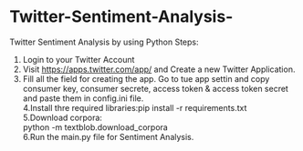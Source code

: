 # Twitter-Sentiment-Analysis-
Twitter Sentiment Analysis by using Python
Steps:
1. Login to your Twitter Account
2. Visit https://apps.twitter.com/app/ and Create a new Twitter Application.
3. Fill all the field for creating the app. Go to tue app settin and copy consumer key, consumer secrete, access token & access token secret and paste them in config.ini file. <br/>4.Install thre required libraries:pip install -r requirements.txt <br/>
5.Download corpora: <br/>
python -m textblob.download_corpora<br/>
6.Run the main.py file for Sentiment Analysis. <br/>
